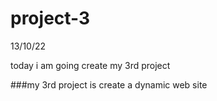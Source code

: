 # project-3
13/10/22

today i am going create my 3rd project

###my 3rd project is create a dynamic web site
